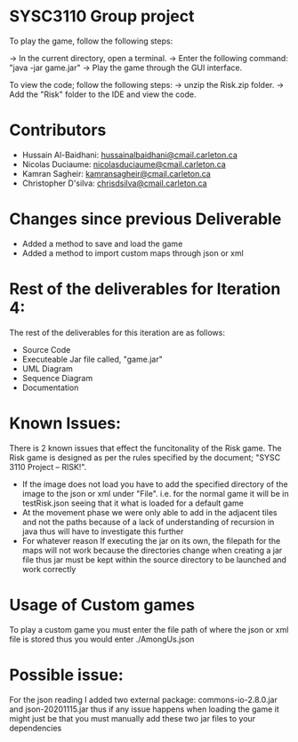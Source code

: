   
# SYSC3110 Group project


To play the game, follow the following steps: 

-> In the current directory, open a terminal. 
-> Enter the following command:
	"java -jar game.jar"
-> Play the game through the GUI interface.


To view the code; follow the following steps:
-> unzip the Risk.zip folder. 
-> Add the "Risk" folder to the IDE and view the code.


# Contributors

- Hussain Al-Baidhani: hussainalbaidhani@cmail.carleton.ca
- Nicolas Duciaume: nicolasduciaume@cmail.carleton.ca
- Kamran Sagheir: kamransagheir@cmail.carleton.ca
- Christopher D'silva: chrisdsilva@cmail.carleton.ca

# Changes since previous Deliverable

- Added a method to save and load the game
- Added a method to import custom maps through json or xml


# Rest of the deliverables for Iteration 4:

The rest of the deliverables for this iteration are as follows:

- Source Code
- Executeable Jar file called, "game.jar"
- UML Diagram
- Sequence Diagram
- Documentation

# Known Issues: 

There is 2 known issues that effect the funcitonality of the Risk game. The Risk game is designed as per the rules specified by the document; "SYSC 3110 Project – RISK!".

- If the image does not load you have to add the specified directory of the image to the json or xml under "File".
    i.e. for the normal game it will be in testRisk.json seeing that it what is loaded for a default game 
- At the movement phase we were only able to add in the adjacent tiles and not the paths because of a lack of understanding of recursion in java thus will have to investigate this further
- For whatever reason If executing the jar on its own, the filepath for the maps will not work because the directories change when creating a jar file thus jar must be kept within the source directory to be launched and work correctly
# Usage of Custom games

To play a custom game you must enter the file path of where the json or xml file is stored thus you would enter
./AmongUs.json

# Possible issue:

For the json reading I added two external package: commons-io-2.8.0.jar and json-20201115.jar thus if any issue happens when loading
the game it might just be that you must manually add these two jar files to your dependencies
